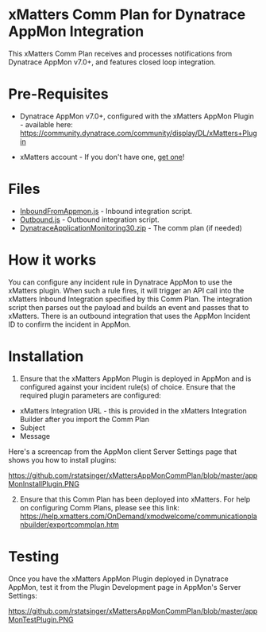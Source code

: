 
# xMatters Comm Plan for Dynatrace AppMon Integration
This xMatters Comm Plan receives and processes notifications from Dynatrace AppMon v7.0+, and features closed loop integration. 

# Pre-Requisites
* Dynatrace AppMon v7.0+, configured with the xMatters AppMon Plugin - available here: https://community.dynatrace.com/community/display/DL/xMatters+Plugin

* xMatters account - If you don't have one, [get one](https://www.xmatters.com)!

# Files
* [InboundFromAppmon.js](InboundFromAppmon.js) - Inbound integration script.
* [Outbound.js](Outbound.js) - Outbound integration script.
* [DynatraceApplicationMonitoring30.zip](DynatraceApplicationMonitoring.zip) - The comm plan (if needed) 

# How it works

You can configure any incident rule in Dynatrace AppMon to use the xMatters plugin. When such a rule fires, it will trigger an API call into the xMatters Inbound Integration specified by this Comm Plan. The integration script then parses out the payload and builds an event and passes that to xMatters. There is an outbound integration that uses the AppMon Incident ID to confirm the incident in AppMon.

# Installation
1. Ensure that the xMatters AppMon Plugin is deployed in AppMon and is configured against your incident rule(s) of choice. Ensure that the required plugin parameters are configured:

* xMatters Integration URL - this is provided in the xMatters Integration Builder after you import the Comm Plan
* Subject
* Message

Here's a screencap from the AppMon client Server Settings page that shows you how to install plugins:

https://github.com/rstatsinger/xMattersAppMonCommPlan/blob/master/appMonInstallPlugin.PNG


2. Ensure that this Comm Plan has been deployed into xMatters. For help on configuring Comm Plans, please see this link:
https://help.xmatters.com/OnDemand/xmodwelcome/communicationplanbuilder/exportcommplan.htm
   
# Testing
Once you have the xMatters AppMon Plugin deployed in Dynatrace AppMon, test it from the Plugin Development page in AppMon's Server Settings:

https://github.com/rstatsinger/xMattersAppMonCommPlan/blob/master/appMonTestPlugin.PNG
